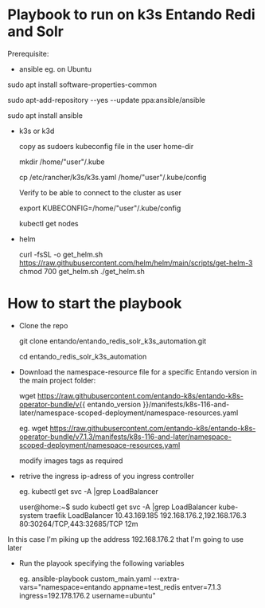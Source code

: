 # Playbook to run on k3s Entando Redi and Solr

Prerequisite:

- ansible
  eg. on Ubuntu
  
sudo apt install software-properties-common 

sudo apt-add-repository --yes --update ppa:ansible/ansible 

sudo apt install ansible

- k3s or k3d

  copy as sudoers kubeconfig file in the user home-dir
  
  mkdir /home/"user"/.kube
  
  cp /etc/rancher/k3s/k3s.yaml /home/"user"/.kube/config

  Verify to be able to connect to the cluster as user

  export KUBECONFIG=/home/"user"/.kube/config
  
  kubectl get nodes

- helm

  curl -fsSL -o get_helm.sh https://raw.githubusercontent.com/helm/helm/main/scripts/get-helm-3
  chmod 700 get_helm.sh
  ./get_helm.sh

# How to start the playbook

- Clone the repo

  git clone entando/entando_redis_solr_k3s_automation.git

  cd entando_redis_solr_k3s_automation

- Download the namespace-resource file for a specific Entando version in the main project folder:

  wget https://raw.githubusercontent.com/entando-k8s/entando-k8s-operator-bundle/v{{ entando_version }}/manifests/k8s-116-and-later/namespace-scoped-deployment/namespace-resources.yaml
  
  eg.
  wget https://raw.githubusercontent.com/entando-k8s/entando-k8s-operator-bundle/v7.1.3/manifests/k8s-116-and-later/namespace-scoped-deployment/namespace-resources.yaml

  modify images tags as required

- retrive the ingress ip-adress of you ingress controller

  eg.
  kubectl get svc -A |grep LoadBalancer

  user@home:~$ sudo kubectl get svc -A |grep LoadBalancer
kube-system   traefik  LoadBalancer   10.43.169.185   192.168.176.2,192.168.176.3   80:30264/TCP,443:32685/TCP 12m

In this case I'm piking up the address 192.168.176.2 that I'm going to use later

- Run the playook specifying the following variables

  eg.
  ansible-playbook custom_main.yaml --extra-vars="namespace=entando appname=test_redis entver=7.1.3 ingress=192.178.176.2 username=ubuntu"
